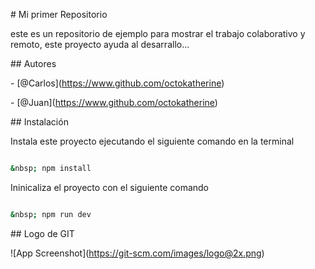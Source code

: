 

\# Mi primer Repositorio



este es un repositorio de ejemplo para mostrar el trabajo colaborativo y remoto, este proyecto ayuda al desarrallo...





\## Autores



\- \[@Carlos](https://www.github.com/octokatherine)

\- \[@Juan](https://www.github.com/octokatherine)





\## Instalación



Instala este proyecto ejecutando el siguiente comando en la terminal



```bash

&nbsp; npm install

```



Ininicaliza el proyecto con el siguiente comando





```bash

&nbsp; npm run dev

```

\## Logo de GIT



!\[App Screenshot](https://git-scm.com/images/logo@2x.png)





